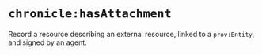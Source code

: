 # `chronicle:hasAttachment`

Record a resource describing an external resource,
linked to a `prov:Entity`, and signed by an agent.
